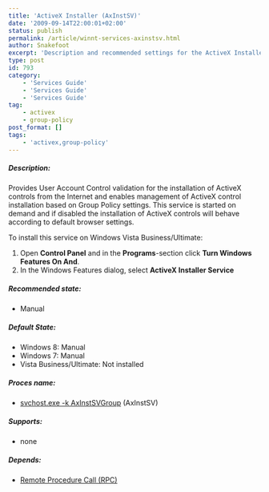 ```yaml
---
title: 'ActiveX Installer (AxInstSV)'
date: '2009-09-14T22:00:01+02:00'
status: publish
permalink: /article/winnt-services-axinstsv.html
author: Snakefoot
excerpt: 'Description and recommended settings for the ActiveX Installer (AxInstSV) service.'
type: post
id: 793
category:
    - 'Services Guide'
    - 'Services Guide'
    - 'Services Guide'
tag:
    - activex
    - group-policy
post_format: []
tags:
    - 'activex,group-policy'
---
```

##### Description:

 Provides User Account Control validation for the installation of ActiveX controls from the Internet and enables management of ActiveX control installation based on Group Policy settings. This service is started on demand and if disabled the installation of ActiveX controls will behave according to default browser settings.  
  
 To install this service on Windows Vista Business/Ultimate:
1. Open **Control Panel** and in the **Programs**-section click **Turn Windows Features On And**.
2. In the Windows Features dialog, select **ActiveX Installer Service**

##### Recommended state:

- Manual

##### Default State:

- Windows 8: Manual
- Windows 7: Manual
- Vista Business/Ultimate: Not installed

##### Proces name:

- [svchost.exe -k AxInstSVGroup](/article/winnt-services-wrapper.html) (AxInstSV)

##### Supports:

- none

##### Depends:

- [Remote Procedure Call (RPC)](/article/winnt-services-rpcss.html)